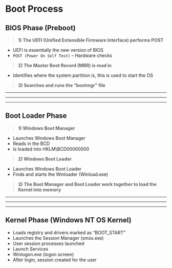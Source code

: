 # Boot Process

## BIOS Phase (Preboot)

> **1) The UEFI (Unified Extensible Firmware Interface) performs POST**
- UEFI is essentially the new version of BIOS
- `POST (Power On Self Test)` – Hardware checks

> **2) The Master Boot Record (MBR) is read in**
- Identifies where the system partition is, this is used to start the OS

> **3) Searches and runs the “bootmgr” file**

---
---
---

## Boot Loader Phase

> **1) Windows Boot Manager**
- Launches Windows Boot Manager
- Reads in the BCD
- Is loaded into HKLM\BCD00000000

> **2) Windows Boot Loader**
- Launches Windows Boot Loader
- Finds and starts the Winloader (Winload.exe)

> **3) The Boot Manager and Boot Loader work together to load the Kernel into memory**

---
---
---

## Kernel Phase (Windows NT OS Kernel)

- Loads registry and drivers marked as “BOOT_START”
- Launches the Session Manager (smss.exe)
- User session processes launched
- Launch Services
- Winlogon.exe (logon screen)
- After login, session created for the user



